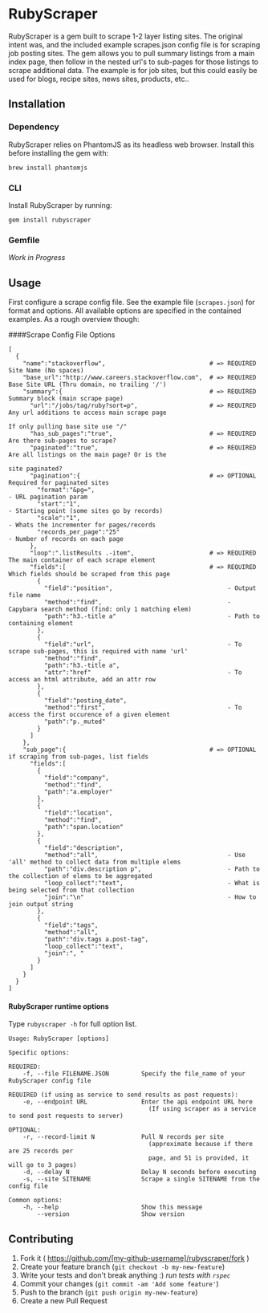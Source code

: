 # RubyScraper

RubyScraper is a gem built to scrape 1-2 layer listing sites. The original intent was, and the included example scrapes.json config file is for scraping job posting sites. The gem allows you to pull summary listings from a main index page, then follow in the nested url's to sub-pages for those listings to scrape additional data. The example is for job sites, but this could easily be used for blogs, recipe sites, news sites, products, etc.. 

## Installation
### Dependency
RubyScraper relies on PhantomJS as its headless web browser. Install this before installing the gem with:

```
brew install phantomjs
```

### CLI
Install RubyScraper by running:

```
gem install rubyscraper
```

### Gemfile

*Work in Progress*

## Usage

First configure a scrape config file. See the example file (`scrapes.json`) for format and options. All available options are specified in the contained examples. As a rough overview though:

####Scrape Config File Options

```
[
  {
    "name":"stackoverflow",                             # => REQUIRED Site Name (No spaces)
    "base_url":"http://www.careers.stackoverflow.com",  # => REQUIRED Base Site URL (Thru domain, no trailing '/')
    "summary":{                                         # => REQUIRED Summary block (main scrape page)
      "url":"/jobs/tag/ruby?sort=p",                    # => REQUIRED Any url additions to access main scrape page
                                                                      If only pulling base site use "/"
      "has_sub_pages":"true",                           # => REQUIRED Are there sub-pages to scrape?
      "paginated":"true",                               # => REQUIRED Are all listings on the main page? Or is the 
                                                                      site paginated?
      "pagination":{                                    # => OPTIONAL Required for paginated sites
        "format":"&pg=",                                              - URL pagination param
        "start":"1",                                                  - Starting point (some sites go by records)
        "scale":"1",                                                  - Whats the incrementer for pages/records
        "records_per_page":"25"                                       - Number of records on each page
      },
      "loop":".listResults .-item",                     # => REQUIRED The main container of each scrape element
      "fields":[                                        # => REQUIRED Which fields should be scraped from this page
        {
          "field":"position",                                - Output file name
          "method":"find",                                   - Capybara search method (find: only 1 matching elem)
          "path":"h3.-title a"                               - Path to containing element
        },
        {
          "field":"url",                                     - To scrape sub-pages, this is required with name 'url'
          "method":"find",
          "path":"h3.-title a",
          "attr":"href"                                      - To access an html attribute, add an attr row
        },
        {
          "field":"posting_date",
          "method":"first",                                  - To access the first occurence of a given element
          "path":"p._muted"
        }
      ]
    },
    "sub_page":{                                        # => OPTIONAL if scraping from sub-pages, list fields
      "fields":[
        {
          "field":"company",
          "method":"find",
          "path":"a.employer"
        },
        {
          "field":"location",
          "method":"find",
          "path":"span.location"
        },
        {
          "field":"description",
          "method":"all",                                    - Use 'all' method to collect data from multiple elems
          "path":"div.description p",                        - Path to the collection of elems to be aggregated
          "loop_collect":"text",                             - What is being selected from that collection
          "join":"\n"                                        - How to join output string
        },
        {
          "field":"tags",
          "method":"all",
          "path":"div.tags a.post-tag",
          "loop_collect":"text",
          "join":", "
        }
      ]
    }
  }
]
```


#### RubyScraper runtime options

Type `rubyscraper -h` for full option list.

```
Usage: RubyScraper [options]

Specific options:

REQUIRED:
    -f, --file FILENAME.JSON         Specify the file_name of your RubyScraper config file

REQUIRED (if using as service to send results as post requests):
    -e, --endpoint URL               Enter the api endpoint URL here
                                       (If using scraper as a service to send post requests to server)

OPTIONAL:
    -r, --record-limit N             Pull N records per site
                                       (approximate because if there are 25 records per
                                       page, and 51 is provided, it will go to 3 pages)
    -d, --delay N                    Delay N seconds before executing
    -s, --site SITENAME              Scrape a single SITENAME from the config file

Common options:
    -h, --help                       Show this message
        --version                    Show version
```

## Contributing

1. Fork it ( https://github.com/[my-github-username]/rubyscraper/fork )
2. Create your feature branch (`git checkout -b my-new-feature`)
3. Write your tests and don't break anything :) *run tests with `rspec`*
3. Commit your changes (`git commit -am 'Add some feature'`)
4. Push to the branch (`git push origin my-new-feature`)
5. Create a new Pull Request
